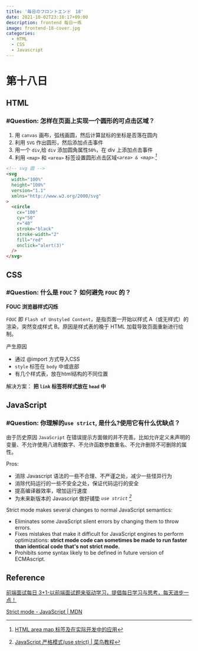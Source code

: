 ```yaml
---
title: '毎日のフロントエンド　18'
date: 2021-10-02T23:10:17+09:00
description: frontend 每日一练
image: frontend-18-cover.jpg
categories:
  - HTML
  - CSS
  - Javascript
---
```


# 第十八日

## HTML

### **#Question:** 怎样在页面上实现一个圆形的可点击区域？

1. 用 `canvas` 画布，弧线画圆，然后计算鼠标的坐标是否落在圆内
2. 利用 `SVG` 作出圆形，然后添加点击事件
3. 用一个 `div`,给 `div` 添加圆角属性`50%`，在 div 上添加点击事件
4. 利用 `<map>` 和 `<area>` 标签设置圆形点击区域<cite>`<area> & <map>` [^1]</cite>
   [^1]: [HTML area map 标签及在实际开发中的应用](https://www.zhangxinxu.com/wordpress/2017/05/html-area-map/)

```html
<!-- svg 圆 -->
<svg
  width="100%"
  height="100%"
  version="1.1"
  xmlns="http://www.w3.org/2000/svg"
>
  <circle
    cx="100"
    cy="50"
    r="40"
    stroke="black"
    stroke-width="2"
    fill="red"
    onclick="alert(3)"
  />
</svg>
```

## CSS

### **#Question:** 什么是 `FOUC`？ 如何避免 `FOUC` 的？

**FOUC 浏览器样式闪烁**

`FOUC` 即 `Flash of Unstyled Content`，是指页面一开始以样式 A（或无样式）的渲染，突然变成样式 B。原因是样式表的晚于 HTML 加载导致页面重新进行绘制。

产生原因

- 通过 @import 方式导入CSS
- `style` 标签在 `body` 中或底部
- 有几个样式表，放在html结构的不同位置

解决方案： **把 `link` 标签将样式放在 `head` 中**

## JavaScript

### **#Question:** 你理解的`use strict`, 是什么?使用它有什么优缺点？

由于历史原因 `JavaScript` 在错误提示方面做的并不完善。比如允许定义未声明的变量、不允许使用八进制数字、不允许函数参数重名、不允许删除不可删除的属性。



Pros:

- 消除 Javascript 语法的一些不合理、不严谨之处，减少一些怪异行为
- 消除代码运行的一些不安全之处，保证代码运行的安全
- 提高编译器效率，增加运行速度
- 为未来新版本的 Javascript 做好铺垫 <cite>`use strict` [^2]</cite>

Strict mode makes several changes to normal JavaScript semantics:

- Eliminates some JavaScript silent errors by changing them to throw errors.
- Fixes mistakes that make it difficult for JavaScript engines to perform optimizations: **strict mode code can sometimes be made to run faster than identical code that's not strict mode.**
- Prohibits some syntax likely to be defined in future version of ECMAscript.

[^2]: [JavaScript 严格模式(use strict) | 菜鸟教程](https://www.runoob.com/js/js-strict.html)

## Reference

[前端面试每日 3+1-以前端面试题来驱动学习，提倡每日学习与思考，每天进步一点！](http://www.h-camel.com/index.html)

[Strict mode - JavaScript | MDN](https://developer.mozilla.org/en-US/docs/Web/JavaScript/Reference/Strict_mode)

